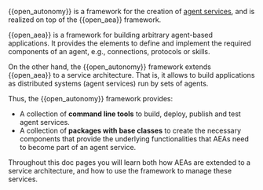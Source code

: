 {{open_autonomy}} is a framework for the creation of [agent services](./what_is_an_agent_service.md), and is realized on top of the {{open_aea}} framework.

{{open_aea}} is a framework for building arbitrary agent-based applications. It provides the elements to define and implement the required components of an agent, e.g., connections, protocols or skills.

On the other hand, the {{open_autonomy}} framework extends {{open_aea}} to a service architecture. That is, it allows to build applications as distributed systems (agent services) run by sets of agents.

Thus, the {{open_autonomy}} framework provides:

* A collection of **command line tools** to build, deploy, publish and test agent services.
* A collection of **packages with base classes** to create the necessary components that provide the underlying functionalities that AEAs need to become part of an agent service.

Throughout this doc pages you will learn both how AEAs are extended to a service architecture, and how to use the framework to manage these services.
